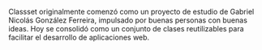 Classset originalmente comenzó como un proyecto de estudio de Gabriel Nicolás González Ferreira, impulsado por buenas personas con buenas ideas. Hoy se consolidó como un conjunto de clases reutilizables para facilitar el desarrollo de aplicaciones web.